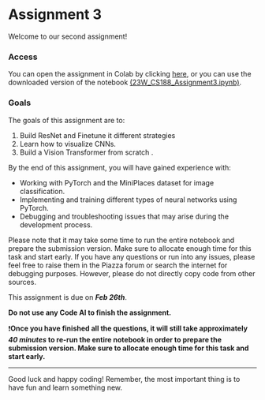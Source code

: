 # Assignment 3

Welcome to our second assignment!

### Access
You can open the assignment in Colab by clicking [here](https://colab.research.google.com/drive/1eZgvfqQMfkFoVGZN0rFy4cLHUJx768Mx?usp=sharing), or you can use the downloaded version of the notebook [(23W_CS188_Assignment3.ipynb)](./23W_CS188_Assignment3.ipynb).

### Goals
The goals of this assignment are to:

1. Build ResNet and Finetune it different strategies
2. Learn how to visualize CNNs.
3. Build a Vision Transformer from scratch .
 

By the end of this assignment, you will have gained experience with:

- Working with PyTorch and the MiniPlaces dataset for image classification.
- Implementing and training different types of neural networks using PyTorch.
- Debugging and troubleshooting issues that may arise during the development process.

Please note that it may take some time to run the entire notebook and prepare the submission version. Make sure to allocate enough time for this task and start early. If you have any questions or run into any issues, please feel free to raise them in the Piazza forum or search the internet for debugging purposes. However, please do not directly copy code from other sources.

This assignment is due on ***Feb 26th***.

**Do not use any Code AI to finish the assignment.**

❗**Once you have finished all the questions, it will still take approximately *40 minutes* to re-run the entire notebook in order to prepare the submission version. Make sure to allocate enough time for this task and start early.**



---

Good luck and happy coding! Remember, the most important thing is to have fun and learn something new.
